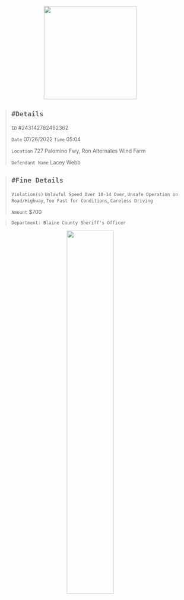 <div align="center">
<img width="250" height="auto" src="https://forum.nes-newlife.de/wcf/image-proxy/?key=f0c867469b101ad75cd2f12f2b055a36eb57b55bdaaa536c7a77576c58b9ae87-aHR0cHM6Ly9pLmliYi5jby9zYndMVFZYL1l1WHRjVDIucG5n" />
</div>


> `#Details`
> ---
> `ID` #243142782492362
>
> `Date` 07/26/2022 `Time` 05:04
>
> `Location` 727 Palomino Fwy, Ron Alternates Wind Farm
>
> `Defendant Name` Lacey Webb

> `#Fine Details`
> ---
> `Violation(s)` `Unlawful Speed Over 10-14 Over`, `Unsafe Operation on Road/Highway`,
> `Too Fast for Conditions`, `Careless Driving`
>
> `Amount` $700
>

>
> `Department: Blaine County Sheriff's Officer`




<div align="center">
<img width="50%" height="auto" src="https://media.discordapp.net/attachments/833971569948491817/841679653042126899/Bcsd1.png" />
</div>
